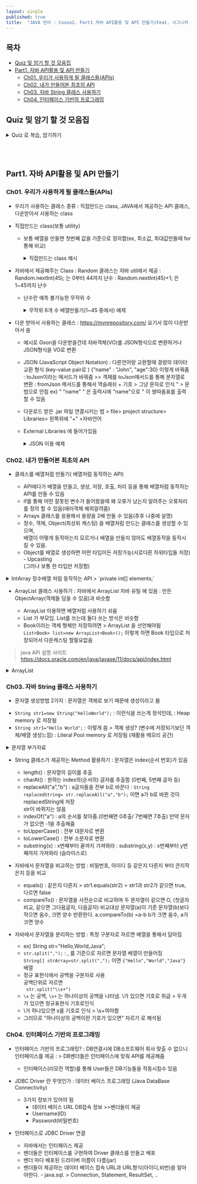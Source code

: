 ```yaml
---
layout: single
published: true
title:  "JAVA 언어 : Couse2. Part1 자바 API활용 및 API 만들기(Feat. 시그니처 백엔드 강의)"
---
```


## 목차

- [Quiz 및 암기 할 것 모음집](#quiz-및-암기-할-것-모음집)
- [Part1. 자바 API활용 및 API 만들기](#part1-자바-api활용-및-api-만들기)
  * [Ch01. 우리가 사용하게 될 클래스들(APIs)](#ch01-우리가-사용하게-될-클래스들apis)
  * [Ch02. 내가 만들어본 최초의 API](#ch02-내가-만들어본-최초의-api)
  * [Ch03. 자바 String 클래스 사용하기](#ch03-자바-string-클래스-사용하기)
  * [Ch04. 인터페이스 기반의 프로그래밍](#ch04-인터페이스-기반의-프로그래밍)




## Quiz 및 암기 할 것 모음집


<details>
  <summary>
    Quiz 로 복습, 암기하기
  </summary>
<div markdown="1">
  <br>

1. Random클래스를 이용하여 난수를  1~10까지 발생시키는 코드?
  <br>

2. 프로그래밍 언어나 플랫폼에 상관없이 데이터를 교환할 수 있도록 설계된 데이터 형식?

  <br>

3. 이름(name)이 홍길동이고 나이(age)가 30인 데이터를 JSON 형식으로 표현

  <br>

4. JSON 형식의 문자열을 자바 객체로 변환해주는 Gson API의 메서드를 기술

  <br>

5. 객체를 JSON 형식으로 변환해주는 Gson API의 메서드를 기술

  <br>

6. 생성자 안에서 다른 생성자를 호출할때 쓰는 것?

  <br>


7. 자바에서 제공해주는 클래스 중 모든 객체를 배열에 저장하여 관리하는 클래스는 무엇인가?


  <br>

8. ArrayList가 저장된 자바 패키지 이름을 쓰세요.


  <br>

9. ArrayList에 객체를 저장하는 메서드 이름과 객체를 가져오는 메서드 이름을 쓰세요.


  <br>

10. ArrayList에 저장된 객체의 개수를 구하는 메서드를 쓰세요.

  <br>

11. ArrayList에 Book  타입처럼 특정 객체만 저장  하려면 어떻게 선언을 해야 하는가


  <br>

12. 자바에 HelloWorld라는 문자열을 생성하는 방법 2가지를 쓰세요.

  <br>

13. 문자열이 같으면 true 다르면 false를 반환하는 문자열 비교 메서드는 무엇인가?

  <br>

14. 주어진 문자열에서 일 부분의 문자열을  추출해주는 메서드는 무엇인가?

  <br>

15. 특정 문자열의 위치를 찾아서 그 위치의 인덱스를 리턴 해주는 메서드는 무엇인가?

  <br>

16. 문자열에서 특정 구분자를 기준으로 분리해주는 메서드는 무엇인가?

  <br>

17. 자바에서 데이터베이스에 접속하기 위해서 데이터베이스 회사에서 제공하는 API를 무엇이라고 하는가?

  <br>

18. 데이터베이스에 접속하기 위해서 알아야 할 3가지 정보는 무엇인가?

  <br>

19. 자바에서 데이터베이스 프로그래밍을 하기 위해서 제공된 API들이 들어있는 패키지 이름을 쓰세요.

  <br>

20. JDBC의 영어 전체 이름을 작성하세요.

  <br>

21. JDBC란 무엇인지 쓰세요.


  <br>


  <br>



<details>
  <summary>
    답안지
  </summary>

<div markdown="1">
  <br>

1. int num=rand.nextInt(10)+1
2. JSON
3. { “name”:”홍길동”,”age”:30}
4. fromJson()
5. toJson()
6. this(다른생성자 매개변수타입);
7. ArrayList
8. java.util
9. add, get
10. size
11. ArrayList<Book>
12. String str=new String("HelloWorld");, String str="HelloWorld";
13. equals()
14. substring()
15. indexOf()
16. split()
17. jdbc driver
18. URL,Username,Password
19. java.sql
20. Java DataBase Connectivity
21. 자바에서 데이터베이스와의 연결을 위한 API


</div>
</details>



</div>
</details>

  <br>
  
  <br>
  


  <br>
  


## Part1. 자바 API활용 및 API 만들기

### Ch01. 우리가 사용하게 될 클래스들(APIs) 

* 우리가 사용하는 클래스 종류
  : 직접만드는 class, JAVA에서 제공하는 API 클래스, 다운받아서 사용하는 class

* 직접만드는 class(보통 utility)
  - 보통 배열을 만들면 첫번째 값을 기준으로 정의함(ex, 최소값, 최대값만들때 for 통해 비교)

    <details>
      <summary>
        직접만드는 class 예시
      </summary>
    
    <div markdown="1">
      <br>

  
       - 최소값, 최대값 클래스를 만들고..
  
      ```java
          public class MinMaxFindler {
              private MinMaxFindler(){   }
                public static int findMin(int[] arr){ 
                  int min=arr[0]; // 초기값
                  for(int i=1;i<arr.length;i++){
                      if(arr[i]<min){ 
                        min=arr[i];
                      }//
                }//
                return min;
            }
          public static int findMax(int[] arr){
              int max=arr[0]; // 초기값
              for(int i=1;i<arr.length;i++){
                  if(arr[i]>max){
                      max=arr[i];
                  }//
              }//
              return max;
              }
            }
      ```

    - 사용하는 예시
      
        ```java
        import fc.java.model2.MinMaxFindler;
    
        public class MinMaxFinderTest {
            public static void main(String[] args) {
                int[] arr={5,3,9,1,7};
                int min=MinMaxFindler.findMin(arr);
                int max=MinMaxFindler.findMax(arr);
                System.out.println("min = " + min); // 1
                System.out.println("max = " + max); // 9
            }
          }
      ```

    </div>
    </details>


* 자바에서 제공해주는 Class
  : Random 클래스는 자바 util에서 제공
  : Random.nextInt(45); 는 0부터 44까지 난수
  : Random.nextInt(45)+1; 은 1~45까지 난수

  - 난수란 예측 불가능한 무작위 수


    <details>
      <summary>
        무작위 6개 수 배열만들기(1~45 중에서) 예제
      </summary>
    
    <div markdown="1">
      <br>
    
    ```java
    import java.util.Random;
    
    public class RandomAPI {
        public static void main(String[] args) {
            Random rand=new Random();
            int[] arr=new int[6];
            int i=0; // 저장위치(pos)
            while (i<6){
                int num=rand.nextInt(45)+1; // 1~45 중에 숫자 하나 고르기
                boolean isDuplicate=false; // 기본으로 겹치지 않는다
                for(int j=0;j<i;j++){ //i번째 배열 숫자와 그전까지 숫자 중복하는지 확인하기
                    if(arr[j]==num){ 
                        isDuplicate=true; //같으면 트루 >>겹친다로
                        break;
                    }//
                }//
                if(!isDuplicate){ // 겹치지 않으면 다음 i++ 생성(i번째에 넘버 저장후 i에 1더해줌)
                    arr[i++]=num;
                }
            }//
            for(int num : arr){
                System.out.print(num+" ");
            }
        }
    }
    ```
    
    
    </div>
    </details>

* 다운 받아서 사용하는 클래스
  : https://mvnrepository.com/ 요기서 많이 다운받아서 씀

  - 예시로 Gson을 다운받을건데 자바객체(VO)를 JSON형식으로 변환하거나 JSON형식을 VO로 변환
  - JSON (JavaScript Object Notation) : 다른언어랑 교환할때 경량의 데이터 교환 형식 (key-value pair로 ) {"name" : "John", "age":30} 이렇게 바꿔줌
     : toJson이라는 메서드가 바꿔줌 >>  객체를 toJson메서드를 통해 문자열로 변환
     : fromJson 메서드를 통해서  역슬래쉬 + 기호 > 그냥 문자로 인식 \" > 문법으로 안침
    ex) " \"name\" " 은 출력시에 "name"으로 " 이 쌍따옴표를 출력할 수 있음
  - 다운로드 받은 .jar 파일 연결시키는 법 > file> project structure> Libraries> 왼쪽위에 "+" >자바언어
  - External Libraries 에 들어가있음
    
    <details>
      <summary>
        JSON 이용 예제
      </summary>
      
      <div markdown="1">
      <br>
      - 객체를 toJson메서드를 통해 문자열로 변환
        
      ```java
            import com.google.gson.Gson;
            import fc.java.model2.Person;
          
            public class GsonToAPI {
              public static void main(String[] args) {
                  Person person=new Person("John",30);
                  Gson gson=new Gson();
                  String json=gson.toJson(person); //문자열인 json 에다가  Gson 클래스의 toJson메서드를 사용해서 객체 person을 저장
                  //person객체를 toJson메서드를 통해 문자열로 변환
                  System.out.println(json); // JSON : {"name":"John","age":30}
                }
            }
      ```
 
     - Json 타입을 다시 객체타입으로 자바 객체로 변환
    
      ```java
            import com.google.gson.Gson;
            import fc.java.model2.Person;
            
              import java.util.ArrayList;
            
            public class GsonFromAPI {
                public static void main(String[] args) {
                     String json="{\"name\":\"John\",\"age\":30}"; // JSON->Person  "앞에 역슬래쉬 붙여서 기호로 인식
                     Gson gson=new Gson();
                     Person p=gson.fromJson(json, Person.class); // Person타입으로 바꿀때 > 특이한게 .class도 넣어줘야됨
                     System.out.println(p.getName()); // John
                     System.out.println(p.getAge());  // 30
                     System.out.println(p.toString());
                 }
             }
      ```
      
        </div>
  
    </details>


### Ch02. 내가 만들어본 최초의 API

* 클래스를 배열처럼 만들기( 배열처럼 동작하는 API)

  - API에다가 배열을 만들고, 생성, 저장, 호출, 처리 등을 통해 배열처럼 동작하는 API를 만들 수 있음
  - if를 통해 어떤 잘못된 변수가 들어왔을때 왜 오류가 났는지 알려주는 오류처리를 정의 할 수 있음(에러객체 예외알려줌)
  - Arrays 클래스를 응용해서 용량을 2배 만들 수 있음(추후 나중에 설명)
  - 정수, 객체, Object(최상위 캐스팅) 을 배열처럼 만드는 클래스를 생성할 수 있으며,  
    배열이 어떻게 동작하는지 모르거나 배열을 만들지 않아도 배열동작을 동작시킬 수 있음.
  - Object를 배열로 생성하면 어떤 타입이든 저장가능(서로다른 하위타입들 저장) - Upcasting  
    (그러나 보통 한 타입만 저장함)

<details>
  <summary>
    IntArray 정수배열 처럼 동작하는 API > `private int[] elements;`
  </summary>

<div markdown="1">
  <br>

  - 생성자는 생성, add는 저장, get은 불러오기, size는 사이즈
  
```java
import java.util.Arrays;

public class IntArray {
    private final int DEFAULT_CAPACITY=5; // 수정불가(final)=>상수
    private int[] elements;
    private int size=0;
    // 생성동작
    public IntArray(){
        elements=new int[DEFAULT_CAPACITY]; // 5개크기배열
    }
    // 저장하는 동작
    public void add(int element){
        if(size==elements.length){ //사이즈가 배열길이랑 같을때
            // 크기를 2배로 늘리는 작업
            ensureCapacity();  //따로 메서드 정의해줌
        }
        elements[size++]=element; //size번째 배열은 element이다
    }
    // 얻는동작
    public int get(int index){ // -1, 5~ 
        // index체크? if
         if(index<0 || index<=size){ //에러정의하기
            throw new IndexOutOfBoundsException("범위초과");
        }
        return elements[index];
    }
    // 원소의 개수를 넘겨주는 동작
    public int size(){
        return size;
    }
    public void ensureCapacity(){
        int newCapacity=elements.length*2;
        elements=Arrays.copyOf(elements, newCapacity); //Arrays 라는 API는 나중에 자세히 나옴
    }
}
```

</div>
</details>


* ArrayList  클래스 사용하기
  : 자바에서 ArrayList 자바 유틸 에 있음
  : 만든 ObjectArray(객체들 담을 수 있음)과 비슷함

   - ArrayList 이용하면 배열처럼 사용하기 쉬움
   - List 가 부모임. List를 쓰는데 둘다 쓰는 방식은 비슷함
   - Book이라는 객체 형체만 저장하려면 > ArrayList<Book> 을 선언해야됨  
     `List<Book> list=new ArrayList<Book>();`
     이렇게 하면  Book 타입으로 저장되어서 다운캐스팅 할필요없음

> java API 설명 사이트
> https://docs.oracle.com/en/java/javase/11/docs/api/index.html  

<details>
  <summary>
    ArrayList
  </summary>

<div markdown="1">
  <br>

```java
import fc.java.model2.Book;

import java.util.ArrayList;

public class ArrayListTest {
    public static void main(String[] args) {
        // Book 3권을 배열에 저장하고 출력하세요.
        //ArrayList 활용하기
        ArrayList list=new ArrayList(1);
        //List list=new ArrayList(1);로 해도 상관없음. List가 부모여서
        //원하는 용량의 크기. 입력안하면 기본크기 10
        //계속 크기를 늘릴 수 있음(1넣어놔도 알아서 늘어남)
        //크기 제약이없음 add저장 get 내용 불러오기
        list.add(new Book("자바",15000, "한빛","홍길동"));
        list.add(new Book("C++",17000, "대림","이길동"));
        list.add(new Book("Python",16000, "정보","나길동"));

        // 북타입으로 빼내야됨.(북타입으로 저장햇기때문)
        System.out.println((Book)list.get(0)); //Book의 toString이 호출됨
        System.out.println(list.get(0));//Book의 toString이 호출됨 > Override



    }
}
```


</div>
</details>


### Ch03. 자바 String 클래스 사용하기

* 문자열 생성방법 2가지
  : 문자열은 객체로 보기 때문에 생성이라고 봄

- `String str1=new String("HelloWorld");` : 이런식을 쓰는게 정석인데,
  : Heap memory 로 저장됨
- `String str1="Hello World";` : 이렇게 씀 > 객체 생성? (변수에 저장되기보단 객체/배열 생성느낌)
  : Literal Pool memory 로 저장됨 (재활용 메모리 공간)


<details>
  <summary>
    문자열 부가자료
  </summary>

<div markdown="1">
  <br>

이런경우 "HelloWorld" String 객체가 2개 생기고 < 그걸 가르키는게 2개생김 (Heap Memory)
```java
String str1=new String("HelloWorld");
String str2=new String("HelloWorld");
```

이런경우 "HelloWorld" String 객체가 1개 생기고 > 문자열 상수가 만들어짐.(Literal Pool에)
```java
String str1="Hello World";
String str2="Hello World";
//서로같은것을 가르킴
```

</div>
</details>


* String 클래스가 제공하는 Method 활용하기
  : 문자열은 index(순서 번호)가 있음

  - length() : 문자열의 길이를 추출
  - charAt() : 원하는 index의(순서의) 글자를 추출함 (0번째, 5번째 글자 등)
  - replaceAll("a","b") : a글자들을 전부 b로 바꾼다
    : `String replacedString= str.replaceAll("a","b");` 이면 a가 b로 바뀐 것이 replacedString에 저장  
    str이 바뀌지는 않음
  - indexOf("a") : a의 순서를 찾아줌.(0번째면 0추출/ 7번째면 7추출) 만약 문자가 없으면 -1을 추출해줌
  - toUpperCase() : 전부 대문자로 변환
  - toLowerCase() : 전부 소문자로 변환
  - substring(x) : x번째부터 끝까지 가져와라
    : substring(x,y) : x번째부터 y번째까지 가져와라 (슬라이스로)


* 자바에서 문자열을 비교하는 방법
  : 비밀번호, 아이디 등 같은지 다른지 부터 큰지작은지 등을 비교

   - equals() : 같은지 다른지 > str1.equals(str2) > str1과 str2가 같으면 true, 다르면 false
   - compareTo() : 문자열을 사전순으로 비교하며 두 문자열이 같으면 O, (첫글자 비교, 같으면 그다음글자, 다음글자)
     비교대상 문자열(a)이 기준 문자열(b)보다 작으면 음수, 크면 양수 반환한다. a.compareTo(b) =a-b
     b가 크면 음수, a가 크면 양수


* 자바에서 문자열을 분리하는 방법
  : 특정 구분자로 자르면 배열을 통해서 담아짐

  - ex) String str="Hello,World,Java";
  - `str.split(",");` : , 를 기준으로 자르면 문자열 배열이 만들어짐  
    `String[] strArray=str.split(",");` 이면 `{"Hello","World","Java"}` 배열
  - 정규 표현식에서 공백을 구분자로 사용  
    공백단위로 자르면  
   ` str.split("\\s+")`
  - `\s` 는 공백, `\s+` 는 하나이상의 공백을 나타냄.  \가 있으면 기호로 취급 > 두개가 있으면 정규표현식 기호로인식
  - \가 하나있으면 s를 기호로 인식 > \\s+여야함
  - 그러므로 "하나이상의 공백이란 기호가 있으면" 자르기 로 해석됨


### Ch04. 인터페이스 기반의 프로그래밍


* 인터페이스 기반의 프로그래밍?
  : DB연결시에 DB소프트웨어 회사 맞출 수 없으니 인터페이스를 제공
  : > DB벤더들은 인터페이스에 맞춰 API를 제공해줌

  - 인터페이스(리모컨 역할)를 통해 User들은 DB기능들을 작동시킬수 있음


* JDBC Driver 란 무엇인가
  : 데이터 베이스 프로그래밍 (Java DataBase Connectivity)

  - 3가지 정보가 있어야 됨
      - 데이터 베이스 URL DB접속 정보 >>벤더들이 제공
      - Username(ID)
      - Password(비밀번호)
        


* 인터페이스로 JDBC Driver 연결
  - 자바에서는 인터페이스 제공
  - 벤더들은 인터페이스를 구현하여 Driver 클래스를 만들고 배포
  - 벤더 마다 배포된 드라이버 이름이 다름(jar)
  - 벤더들이 제공하는 데이터 베이스 접속 URL과 URL형식(아이디,비번)을 알아야한다.
        - java.sql. > Connection, Statement, ResultSet, ..

















